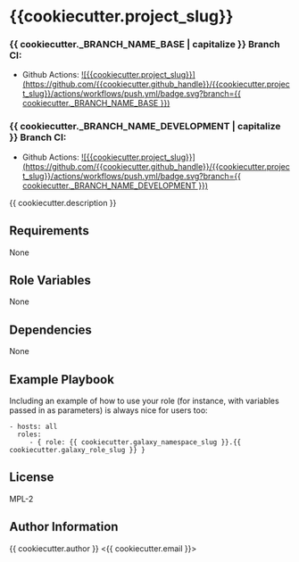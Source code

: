 # {{cookiecutter.project_slug}}

### {{ cookiecutter._BRANCH_NAME_BASE | capitalize }} Branch CI:
- Github Actions: [![{{cookiecutter.project_slug}}](https://github.com/{{cookiecutter.github_handle}}/{{cookiecutter.project_slug}}/actions/workflows/push.yml/badge.svg?branch={{ cookiecutter._BRANCH_NAME_BASE }})](https://github.com/{{cookiecutter.github_handle}}/{{cookiecutter.project_slug}}/actions/workflows/push.yml)

### {{ cookiecutter._BRANCH_NAME_DEVELOPMENT | capitalize }} Branch CI:
- Github Actions: [![{{cookiecutter.project_slug}}](https://github.com/{{cookiecutter.github_handle}}/{{cookiecutter.project_slug}}/actions/workflows/push.yml/badge.svg?branch={{ cookiecutter._BRANCH_NAME_DEVELOPMENT }})](https://github.com/{{cookiecutter.github_handle}}/{{cookiecutter.project_slug}}/actions/workflows/push.yml)

{{ cookiecutter.description }}

Requirements
------------

None


Role Variables
--------------

None   

Dependencies
------------

None

Example Playbook
----------------

Including an example of how to use your role (for instance, with variables passed in as parameters) is always nice for users too:

    - hosts: all
      roles:
         - { role: {{ cookiecutter.galaxy_namespace_slug }}.{{ cookiecutter.galaxy_role_slug }} }

License
-------

MPL-2

Author Information
------------------

{{ cookiecutter.author }} <{{ cookiecutter.email }}>
